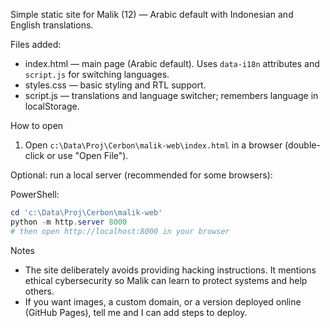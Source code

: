 Simple static site for Malik (12) — Arabic default with Indonesian and English translations.

Files added:
- index.html — main page (Arabic default). Uses `data-i18n` attributes and `script.js` for switching languages.
- styles.css — basic styling and RTL support.
- script.js — translations and language switcher; remembers language in localStorage.

How to open
1. Open `c:\Data\Proj\Cerbon\malik-web\index.html` in a browser (double-click or use "Open File").

Optional: run a local server (recommended for some browsers):

PowerShell:

```powershell
cd 'c:\Data\Proj\Cerbon\malik-web'
python -m http.server 8000
# then open http://localhost:8000 in your browser
```

Notes
- The site deliberately avoids providing hacking instructions. It mentions ethical cybersecurity so Malik can learn to protect systems and help others.
- If you want images, a custom domain, or a version deployed online (GitHub Pages), tell me and I can add steps to deploy.
